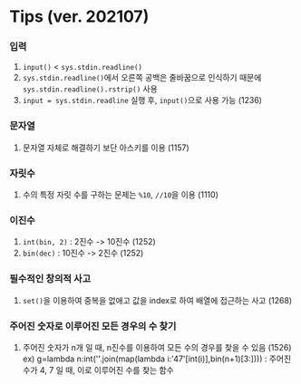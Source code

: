 # Tips (ver. 202107)

### 입력
1. `input()` < `sys.stdin.readline()`
2. `sys.stdin.readline()`에서 오른쪽 공백은 줄바꿈으로 인식하기 때문에 `sys.stdin.readline().rstrip()` 사용
3. `input = sys.stdin.readline` 실행 후, `input()`으로 사용 가능 (1236)

### 문자열
1. 문자열 자체로 해결하기 보단 아스키를 이용 (1157)

### 자릿수
1. 수의 특정 자릿 수를 구하는 문제는 `%10`, `//10`을 이용 (1110)

### 이진수
1. `int(bin, 2)` : 2진수 -> 10진수 (1252)
2. `bin(dec)` : 10진수 -> 2진수 (1252)

### 필수적인 창의적 사고
1. `set()`을 이용하여 중복을 없애고 값을 index로 하여 배열에 접근하는 사고 (1268)

### 주어진 숫자로 이루어진 모든 경우의 수 찾기
1. 주어진 숫자가 n개 일 때, n진수를 이용하여 모든 수의 경우를 찾을 수 있음 (1526)
    ex) g=lambda n:int(''.join(map(lambda i:'47'[int(i)],bin(n+1)[3:]))) : 주어진 수가 4, 7 일 때, 이로 이루어진 수를 찾는 함수